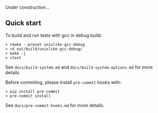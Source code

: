 Under construction...

## Quick start

To build and run tests with gcc in debug build:

```shell
> cmake --preset unixlike-gcc-debug
> cd out/build/unixlike-gcc-debug/
> make -j
> ctest
```

See `docs/build-system.md` and `docs/build-system-options.md` for more details.

Before commiting, please install `pre-commit` hooks with:

```shell
> pip install pre-commit
> pre-commit install
```

See `docs/pre-commit-hooks.md` for more details.
